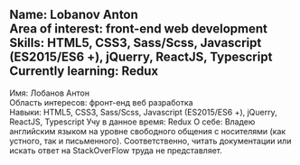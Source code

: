 Name: Lobanov Anton  
Area of interest: front-end web development  
Skills: HTML5, CSS3, Sass/Scss, Javascript (ES2015/ES6 +), jQuerry, ReactJS, Typescript
Currently learning: Redux
---------------------------------------------------------------------------

Имя: Лобанов Антон  
Область интересов: фронт-енд веб разработка  
Навыки: HTML5, CSS3, Sass/Scss, Javascript (ES2015/ES6 +), jQuerry, ReactJS, Typescript
Учу в данное время: Redux
О себе: Владею английским языком на уровне свободного общения с носителями (как 
устного, так и письменного). Соответственно, читать документации или искать
ответ на StackOverFlow труда не представляет.
